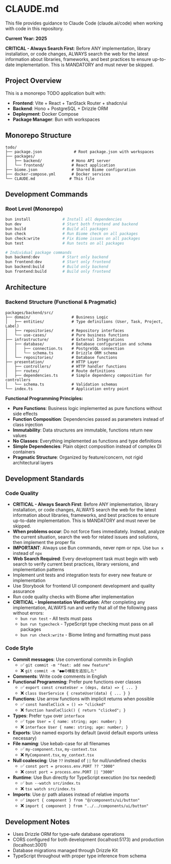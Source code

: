 # CLAUDE.md

This file provides guidance to Claude Code (claude.ai/code) when working with code in this repository.

**Current Year: 2025**

**CRITICAL - Always Search First**: Before ANY implementation, library installation, or code changes, ALWAYS search the web for the latest information about libraries, frameworks, and best practices to ensure up-to-date implementation. This is MANDATORY and must never be skipped.

## Project Overview

This is a monorepo TODO application built with:

- **Frontend**: Vite + React + TanStack Router + shadcn/ui
- **Backend**: Hono + PostgreSQL + Drizzle ORM
- **Deployment**: Docker Compose
- **Package Manager**: Bun with workspaces

## Monorepo Structure

```
todo/
├── package.json              # Root package.json with workspaces
├── packages/
│   ├── backend/             # Hono API server
│   └── frontend/            # React application
├── biome.json               # Shared Biome configuration
├── docker-compose.yml       # Docker services
└── CLAUDE.md               # This file
```

## Development Commands

### Root Level (Monorepo)

```bash
bun install              # Install all dependencies
bun dev                  # Start both frontend and backend
bun build                # Build all packages
bun check                # Run Biome check on all packages
bun check:write          # Fix Biome issues on all packages
bun test                 # Run tests on all packages

# Individual package commands
bun backend:dev          # Start only backend
bun frontend:dev         # Start only frontend
bun backend:build        # Build only backend
bun frontend:build       # Build only frontend
```

## Architecture

### Backend Structure (Functional & Pragmatic)

```
packages/backend/src/
├── domain/                  # Business Logic
│   ├── entities/            # Type definitions (User, Task, Project, Label)
│   ├── repositories/        # Repository interfaces
│   └── use-cases/           # Pure business functions
├── infrastructure/          # External Integrations
│   ├── database/            # Database configuration and schema
│   │   ├── connection.ts    # PostgreSQL connection
│   │   └── schema.ts        # Drizzle ORM schema
│   └── repositories/        # Database functions
├── presentation/            # HTTP Layer
│   ├── controllers/         # HTTP handler functions
│   ├── routes/              # Route definitions
│   ├── dependencies.ts      # Simple dependency composition for controllers
│   └── schema.ts            # Validation schemas
└── index.ts                 # Application entry point
```

**Functional Programming Principles:**

- **Pure Functions**: Business logic implemented as pure functions without side effects
- **Function Composition**: Dependencies passed as parameters instead of class injection
- **Immutability**: Data structures are immutable, functions return new values
- **No Classes**: Everything implemented as functions and type definitions
- **Simple Dependencies**: Plain object composition instead of complex DI containers
- **Pragmatic Structure**: Organized by feature/concern, not rigid architectural layers

## Development Standards

### Code Quality

- **CRITICAL - Always Search First**: Before ANY implementation, library installation, or code changes, ALWAYS search the web for the latest information about libraries, frameworks, and best practices to ensure up-to-date implementation. This is MANDATORY and must never be skipped.
- **When problems occur**: Do not force fixes immediately. Instead, analyze the current situation, search the web for related issues and solutions, then implement the proper fix
- **IMPORTANT**: Always use Bun commands, never npm or npx. Use `bun x` instead of `npx`
- **Web Search Required**: Every development task must begin with web search to verify current best practices, library versions, and implementation patterns
- Implement unit tests and integration tests for every new feature or implementation
- Use Storybook for frontend UI component development and quality assurance
- Run code quality checks with Biome after implementation
- **CRITICAL - Implementation Verification**: After completing any implementation, ALWAYS run and verify that all of the following pass without errors:
  - `bun run test` - All tests must pass
  - `bun run typecheck` - TypeScript type checking must pass on all packages
  - `bun run check:write` - Biome linting and formatting must pass

### Code Style

- **Commit messages**: Use conventional commits in English
  - ✅ `git commit -m "feat: add new feature"`
  - ❌ `git commit -m "●●の機能を追加した"`
- **Comments**: Write code comments in English
- **Functional Programming**: Prefer pure functions over classes
  - ✅ `export const createUser = (deps, data) => { ... }`
  - ❌ `class UserService { createUser(data) { ... } }`
- **Functions**: Use arrow functions with implicit returns when possible
  - ✅ `const handleClick = () => "clicked"`
  - ❌ `function handleClick() { return "clicked"; }`
- **Types**: Prefer `type` over `interface`
  - ✅ `type User = { name: string; age: number; }`
  - ❌ `interface User { name: string; age: number; }`
- **Exports**: Use named exports by default (avoid default exports unless necessary)
- **File naming**: Use kebab-case for all filenames
  - ✅ `my-component.tsx`, `my-context.tsx`
  - ❌ `MyComponent.tsx`, `my_context.tsx`
- **Null coalescing**: Use `??` instead of `||` for null/undefined checks
  - ✅ `const port = process.env.PORT ?? "3000"`
  - ❌ `const port = process.env.PORT || "3000"`
- **Runtime**: Use Bun directly for TypeScript execution (no tsx needed)
  - ✅ `bun --watch src/index.ts`
  - ❌ `tsx watch src/index.ts`
- **Imports**: Use `@/` path aliases instead of relative imports
  - ✅ `import { component } from "@/components/ui/button"`
  - ❌ `import { component } from "../../components/ui/button"`

## Development Notes

- Uses Drizzle ORM for type-safe database operations
- CORS configured for both development (localhost:5173) and production (localhost:3001)
- Database migrations managed through Drizzle Kit
- TypeScript throughout with proper type inference from schema
